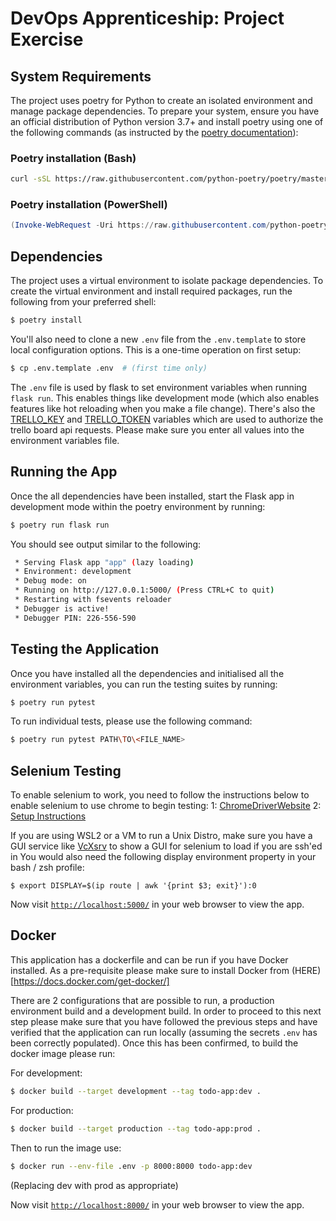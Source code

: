 # DevOps Apprenticeship: Project Exercise

## System Requirements

The project uses poetry for Python to create an isolated environment and manage package dependencies. To prepare your system, ensure you have an official distribution of Python version 3.7+ and install poetry using one of the following commands (as instructed by the [poetry documentation](https://python-poetry.org/docs/#system-requirements)):

### Poetry installation (Bash)

```bash
curl -sSL https://raw.githubusercontent.com/python-poetry/poetry/master/get-poetry.py | python
```

### Poetry installation (PowerShell)

```powershell
(Invoke-WebRequest -Uri https://raw.githubusercontent.com/python-poetry/poetry/master/get-poetry.py -UseBasicParsing).Content | python
```

## Dependencies

The project uses a virtual environment to isolate package dependencies. To create the virtual environment and install required packages, run the following from your preferred shell:

```bash
$ poetry install
```

You'll also need to clone a new `.env` file from the `.env.template` to store local configuration options. This is a one-time operation on first setup:

```bash
$ cp .env.template .env  # (first time only)
```

The `.env` file is used by flask to set environment variables when running `flask run`. This enables things like development mode (which also enables features like hot reloading when you make a file change). There's also the [TRELLO_KEY](https://developer.atlassian.com/cloud/trello/rest/api-group-actions/) and [TRELLO_TOKEN](https://developer.atlassian.com/cloud/trello/rest/api-group-actions/) variables which are used to authorize the trello board api requests. Please make sure you enter all values into the environment variables file.

## Running the App

Once the all dependencies have been installed, start the Flask app in development mode within the poetry environment by running:
```bash
$ poetry run flask run
```

You should see output similar to the following:
```bash
 * Serving Flask app "app" (lazy loading)
 * Environment: development
 * Debug mode: on
 * Running on http://127.0.0.1:5000/ (Press CTRL+C to quit)
 * Restarting with fsevents reloader
 * Debugger is active!
 * Debugger PIN: 226-556-590
```

## Testing the Application

Once you have installed all the dependencies and initialised all the environment variables, you can run the testing suites by running:
```bash
$ poetry run pytest
```

To run individual tests, please use the following command:
```bash
$ poetry run pytest PATH\TO\<FILE_NAME>
```

## Selenium Testing

To enable selenium to work, you need to follow the instructions below to enable selenium to use chrome to begin testing:
1: [ChromeDriverWebsite](https://chromedriver.chromium.org/)
2: [Setup Instructions](https://www.browserstack.com/guide/run-selenium-tests-using-selenium-chromedriver)

If you are using WSL2 or a VM to run a Unix Distro, make sure you have a GUI service like [VcXsrv](https://sourceforge.net/projects/vcxsrv/) to show a GUI for selenium to load if you are ssh'ed in
You would also need the following display environment property in your bash / zsh profile:
```
$ export DISPLAY=$(ip route | awk '{print $3; exit}'):0
```

Now visit [`http://localhost:5000/`](http://localhost:5000/) in your web browser to view the app.

## Docker

This application has a dockerfile and can be run if you have Docker installed.
As a pre-requisite please make sure to install Docker from (HERE)[https://docs.docker.com/get-docker/]

There are 2 configurations that are possible to run, a production environment build and a development build. In order to proceed to this next step please make sure that you have followed the previous steps and have verified that the application can run locally (assuming the secrets `.env` has been correctly populated).
Once this has been confirmed, to build the docker image please run:

For development:

```bash
$ docker build --target development --tag todo-app:dev .
```

For production:
```bash
$ docker build --target production --tag todo-app:prod .
```

Then to run the image use:

```bash
$ docker run --env-file .env -p 8000:8000 todo-app:dev
```
(Replacing dev with prod as appropriate)


Now visit [`http://localhost:8000/`](http://localhost:8000/) in your web browser to view the app.
